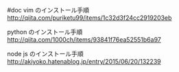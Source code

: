 #doc
vim のインストール手順
http://qiita.com/puriketu99/items/1c32d3f24cc2919203eb

python のインストール手順
http://qiita.com/1000ch/items/93841f76ea52551b6a97

node js のインストール手順
http://akiyoko.hatenablog.jp/entry/2015/06/20/132239
